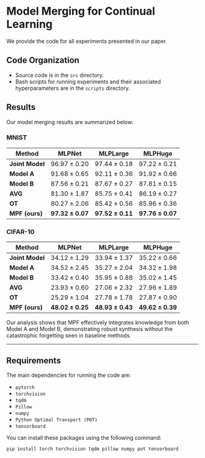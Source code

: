# Model Merging for Continual Learning

We provide the code for all experiments presented in our paper.

## Code Organization

- Source code is in the `src` directory.
- Bash scripts for running experiments and their associated hyperparameters are in the `scripts` directory.

## Results

Our model merging results are summarized below:

### MNIST

|  **Method**       | **MLPNet**           | **MLPLarge**         | **MLPHuge**          |
|-------------------|-----------------------|-----------------------|-----------------------|
| **Joint Model**    | $96.97 \pm 0.20$      | $97.44 \pm 0.18$      | $97.22 \pm 0.21$      |
| **Model A**        | $91.68 \pm 0.65$      | $92.11 \pm 0.36$      | $91.92 \pm 0.66$      |
| **Model B**        | $87.56 \pm 0.21$      | $87.67 \pm 0.27$      | $87.81 \pm 0.15$      |
| **AVG**            | $81.30 \pm 1.87$      | $85.75 \pm 0.41$      | $86.19 \pm 0.27$      |
| **OT**             | $80.27 \pm 2.06$      | $85.42 \pm 0.56$      | $85.96 \pm 0.36$      |
| **MPF (ours)**     | **$97.32 \pm 0.07$**  | **$97.52 \pm 0.11$**  | **$97.76 \pm 0.07$**  |

### CIFAR-10

|  **Method**       | **MLPNet**           | **MLPLarge**         | **MLPHuge**          |
|-------------------|-----------------------|-----------------------|-----------------------|
| **Joint Model**    | $34.12 \pm 1.29$     | $33.94 \pm 1.37$      | $35.22 \pm 0.66$      |
| **Model A**        | $34.52 \pm 2.45$     | $35.27 \pm 2.04$      | $34.32 \pm 1.98$      |
| **Model B**        | $33.42 \pm 0.40$     | $35.95 \pm 0.88$      | $35.02 \pm 1.45$      |
| **AVG**            | $23.93 \pm 0.60$     | $27.06 \pm 2.32$      | $27.96 \pm 1.89$      |
| **OT**             | $25.29 \pm 1.04$     | $27.78 \pm 1.78$      | $27.87 \pm 0.90$      |
| **MPF (ours)**     | **$48.02 \pm 0.25$** | **$48.93 \pm 0.43$**  | **$49.62 \pm 0.39$**  |

Our analysis shows that MPF effectively integrates knowledge from both Model A and Model B, demonstrating robust synthesis without the catastrophic forgetting seen in baseline methods.

---

## Requirements

The main dependencies for running the code are:

- `pytorch`
- `torchvision`
- `tqdm`
- `Pillow`
- `numpy`
- `Python Optimal Transport (POT)`
- `tensorboard`

You can install these packages using the following command:

```bash
pip install torch torchvision tqdm pillow numpy pot tensorboard
